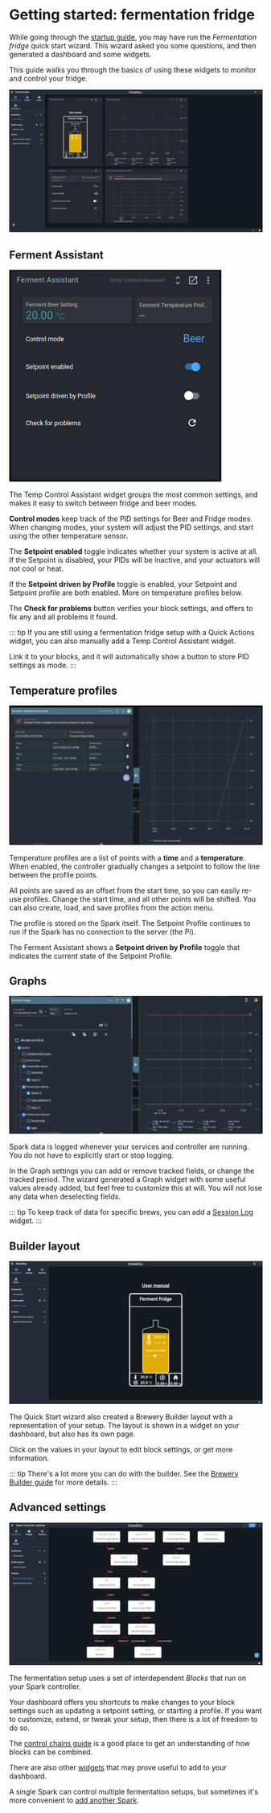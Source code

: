 # Getting started: fermentation fridge

While going through the [startup guide](./startup.md), you may have run the *Fermentation fridge* quick start wizard. This wizard asked you some questions, and then generated a dashboard and some widgets.

This guide walks you through the basics of using these widgets to monitor and control your fridge.

![Ferment Fridge page](../images/fermentation-fridge-dashboard.png)

## Ferment Assistant

![Temp Control Assistant](../images/ferment-assistant.png)

The Temp Control Assistant widget groups the most common settings, and makes it easy to switch between fridge and beer modes.

**Control modes** keep track of the PID settings for Beer and Fridge modes.
When changing modes, your system will adjust the PID settings, and start using the other temperature sensor.

The **Setpoint enabled** toggle indicates whether your system is active at all.
If the Setpoint is disabled, your PIDs will be inactive, and your actuators will not cool or heat.

If the **Setpoint driven by Profile** toggle is enabled, your Setpoint and Setpoint profile are both enabled.
More on temperature profiles below.

The **Check for problems** button verifies your block settings, and offers to fix any and all problems it found.

::: tip
If you are still using a fermentation fridge setup with a Quick Actions widget, you can also manually add a Temp Control Assistant widget.

Link it to your blocks, and it will automatically show a button to store PID settings as mode.
:::

## Temperature profiles

![Setpoint Profile dialog](../images/ferment-setpoint-profile.png)

Temperature profiles are a list of points with a **time** and a **temperature**.
When enabled, the controller gradually changes a setpoint to follow the line between the profile points.

All points are saved as an offset from the start time, so you can easily re-use profiles.
Change the start time, and all other points will be shifted.
You can also create, load, and save profiles from the action menu.

The profile is stored on the Spark itself. The Setpoint Profile continues to run if the Spark has no connection to the server (the Pi).

The Ferment Assistant shows a **Setpoint driven by Profile** toggle that indicates the current state of the Setpoint Profile.

## Graphs

![Graph dialog](../images/ferment-graph.png)

Spark data is logged whenever your services and controller are running.
You do not have to explicitly start or stop logging.

In the Graph settings you can add or remove tracked fields, or change the tracked period.
The wizard generated a Graph widget with some useful values already added,
but feel free to customize this at will.
You will not lose any data when deselecting fields.

::: tip
To keep track of data for specific brews, you can add a [Session Log](./all_widgets.html#session-log) widget.
:::

## Builder layout

![Ferment Fridge layout](../images/fermentation-fridge-layout.png)

The Quick Start wizard also created a Brewery Builder layout with a representation of your setup.
The layout is shown in a widget on your dashboard, but also has its own page.

Click on the values in your layout to edit block settings, or get more information.

::: tip
There's a lot more you can do with the builder.
See the [Brewery Builder guide](./builder_guide) for more details.
:::

## Advanced settings

![Relations](../images/ferment-relations.png)

The fermentation setup uses a set of interdependent *Blocks* that run on your Spark controller.

Your dashboard offers you shortcuts to make changes to your block settings such as updating a setpoint setting, or starting a profile.
If you want to customize, extend, or tweak your setup, then there is a lot of freedom to do so.

The [control chains guide](./control_chains) is a good place to get an understanding of how blocks can be combined.

There are also other [widgets](./all_widgets) that may prove useful to add to your dashboard.

A single Spark can control multiple fermentation setups, but sometimes it's more convenient to [add another Spark](./adding_spark).
